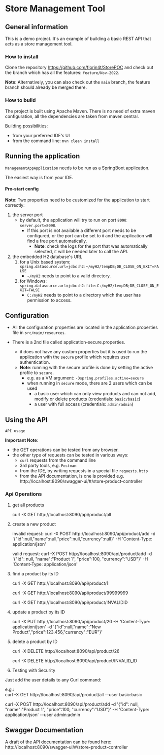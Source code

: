 # Store Management Tool


## General information

This is a demo project.
It's an example of building a basic REST API that acts as a store management tool.

### How to install

Clone the repository
https://github.com/florin4t/StorePOC
and check out the branch which has all the features: 
`feature/Nov-2022`.

**Note**: Alternatively, you can also check out the `main` branch, the feature branch should already be merged there.

### How to build

The project is built using Apache Maven.
There is no need of extra maven configuration, all the dependencies are taken from maven central.

Building possibilities:
* from your preferred IDE's UI
* from the command line:
`mvn clean install`

## Running the application

`ManagementAppApplication` needs to be run as a SpringBoot application.

The easiest way is from your IDE. 

#### Pre-start config
**Note**: Two properties need to be customized for the application to start correctly:
1. the server port 
   * by default, the application will try to run on port `8090`: `server.port=8090`.
     * If this port is not available a different port needs to be configured, or the port can be set to `0` and the application will find a free port automatically.
       * **Note**: check the logs for the port that was automatically selected, it will be needed later to call the API.
2. the embedded H2 database's URL
   1. for a Unix based system: `spring.datasource.url=jdbc:h2:~/myH2/tempDB;DB_CLOSE_ON_EXIT=FALSE`
      * `~/myH2` needs to point to a valid directory.
   2. for Windows: `spring.datasource.url=jdbc:h2:file:C:/myH2/tempDB;DB_CLOSE_ON_EXIT=FALSE`
      * `C:/myH2` needs to point to a directory which the user has permission to access.


## Configuration

* All the configuration properties are located in the application.properties file in `src/main/resources`.

* There is a 2nd file called application-secure.properties.
   * it does not have any custom properties but it is used to run the application with the `secure` profile which requires user authentication.
   * **Note**: running with the secure profile is done by setting the active profile to `secure`.
     * e.g. as a VM argument: `-Dspring.profiles.active=secure`
     * when running in `secure` mode, there are 2 users which can be used
       * a basic user which can only view products and can not add, modify or delete products (credentials: `basic/basic`)
       * a user with full access (credentials: `admin/admin`)


## Using the API

    API usage

**Important Note**:
- the GET operations can be tested from any browser.
- the other type of requests can be tested in various ways:
  - `curl` requests from the command line
  - 3rd party tools, e.g. `Postman`
  - from the IDE, by writing requests in a special file `requests.http`
  - from the API documentation, is one is provided e.g. http://localhost:8090/swagger-ui/#/store-product-controller

### Api Operations

1. get all products
   
    curl -X GET http://localhost:8090/api/product/all


2. create a new product


   invalid request: curl -X POST http://localhost:8090/api/product/add -d '{"id":null,"name":null,"price":null,"currency":null}' -H 'Content-Type: application/json'
    

   valid request: curl -X POST http://localhost:8090/api/product/add -d '{"id": null, "name":"Product 1", "price":100, "currency":"USD"}' -H 'Content-Type: application/json'


3. find a product by its ID

   curl -X GET http://localhost:8090/api/product/1

   curl -X GET http://localhost:8090/api/product/99999999

   curl -X GET http://localhost:8090/api/product/INVALIDID


4. update a product by its ID

   curl -X PUT http://localhost:8090/api/product/20 -H 'Content-Type: application/json' -d '{"id":null,"name":"New Product","price":123.456,"currency":"EUR"}'


5. delete a product by ID


   curl -X DELETE http://localhost:8090/api/product/26
   
   curl -X DELETE http://localhost:8090/api/product/INVALID_ID
   

6. Testing with Security


Just add the user details to any Curl command:

e.g.:  
curl -X GET http://localhost:8090/api/product/all --user basic:basic
 
curl -X POST http://localhost:8090/api/product/add -d '{"id": null, "name":"Product 1", "price":100, "currency":"USD"}' -H 'Content-Type: application/json' --user admin:admin


## Swagger Documentation
A draft of the API documentation can be found here: http://localhost:8090/swagger-ui/#/store-product-controller